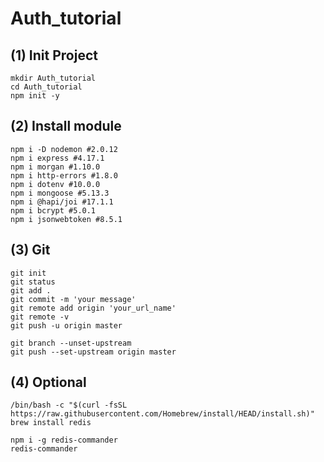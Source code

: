 # Auth_tutorial

## (1) Init Project

    mkdir Auth_tutorial
    cd Auth_tutorial
    npm init -y

## (2) Install module

    npm i -D nodemon #2.0.12
    npm i express #4.17.1
    npm i morgan #1.10.0
    npm i http-errors #1.8.0
    npm i dotenv #10.0.0
    npm i mongoose #5.13.3
    npm i @hapi/joi #17.1.1
    npm i bcrypt #5.0.1
    npm i jsonwebtoken #8.5.1
    
## (3) Git

    git init
    git status
    git add .
    git commit -m 'your message'
    git remote add origin 'your_url_name'
    git remote -v
    git push -u origin master
    
    git branch --unset-upstream
    git push --set-upstream origin master

## (4) Optional

    /bin/bash -c "$(curl -fsSL https://raw.githubusercontent.com/Homebrew/install/HEAD/install.sh)"
    brew install redis

    npm i -g redis-commander
    redis-commander
